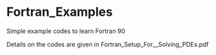 # Fortran_Examples
Simple example codes to learn Fortran 90

Details on the codes are given in Fortran_Setup_For__Solving_PDEs.pdf
